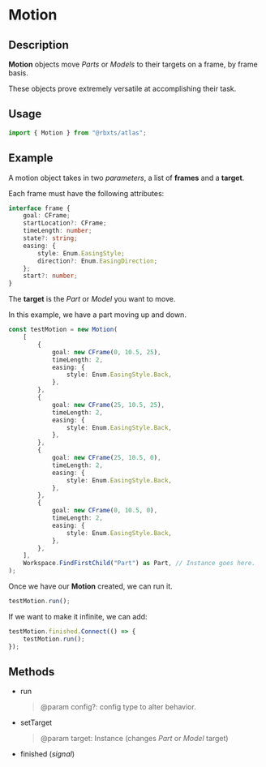 # Motion

## Description
__Motion__ objects move *Parts* or *Models* to their targets on a frame, by frame basis.

These objects prove extremely versatile at accomplishing their task.

## Usage
```typescript
import { Motion } from "@rbxts/atlas";
```

## Example
A motion object takes in two *parameters*, a list of __frames__ and a __target__.

Each frame must have the following attributes:
```typescript
interface frame {
	goal: CFrame;
	startLocation?: CFrame;
	timeLength: number;
	state?: string;
	easing: {
		style: Enum.EasingStyle;
		direction?: Enum.EasingDirection;
	};
	start?: number;
}
```
The __target__ is the *Part* or *Model* you want to move.

In this example, we have a part moving up and down.
```typescript
const testMotion = new Motion(
	[
		{
			goal: new CFrame(0, 10.5, 25),
			timeLength: 2,
			easing: {
				style: Enum.EasingStyle.Back,
			},
		},
		{
			goal: new CFrame(25, 10.5, 25),
			timeLength: 2,
			easing: {
				style: Enum.EasingStyle.Back,
			},
		},
		{
			goal: new CFrame(25, 10.5, 0),
			timeLength: 2,
			easing: {
				style: Enum.EasingStyle.Back,
			},
		},
		{
			goal: new CFrame(0, 10.5, 0),
			timeLength: 2,
			easing: {
				style: Enum.EasingStyle.Back,
			},
		},
	],
	Workspace.FindFirstChild("Part") as Part, // Instance goes here.
);
```
Once we have our __Motion__ created, we can run it.
```typescript
testMotion.run();
```
If we want to make it infinite, we can add:
```typescript
testMotion.finished.Connect(() => {
    testMotion.run();
});
```
## Methods
- run
    > @param config?: config type to alter behavior.

- setTarget
    > @param target: Instance (changes *Part* or *Model* target)
- finished (*signal*)